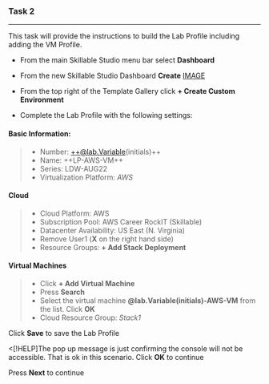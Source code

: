 

### Task 2

---

This task will provide the instructions to build the Lab Profile including adding the VM Profile.

 - From the main Skillable Studio menu bar select **Dashboard**
 - From the new Skillable Studio Dashboard **Create**
 [IMAGE](images/003.jpg)
 
 - From the top right of the Template Gallery click **+ Create Custom Environment**
 
 - Complete the Lab Profile with the following settings:
 
#### Basic Information:
 
 > - Number: ++@lab.Variable(initials)++
 > - Name: ++LP-AWS-VM++    
 > - Series: LDW-AUG22    
 > - Virtualization Platform: *AWS*    
 
#### Cloud

> - Cloud Platform: AWS    
> - Subscription Pool: AWS Career RockIT (Skillable)    
> - Datacenter Availability: US East (N. Virginia)    
> - Remove User1 (**X** on the right hand side)
> - Resource Groups: **+ Add Stack Deployment**    
  

#### Virtual Machines

> - Click **+ Add Virtual Machine**
> - Press **Search**
> - Select the virtual machine **@lab.Variable(initials)-AWS-VM** from the list.  Click **OK**
> - Cloud Resource Group: *Stack1*

Click **Save** to save the Lab Profile

<[!HELP]The pop up message is just confirming the console will not be accessible.  That is ok in this scenario.  Click **OK** to continue

Press **Next** to continue
 
